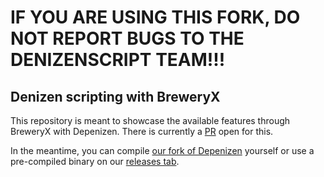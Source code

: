 # IF YOU ARE USING THIS FORK, **DO NOT** REPORT BUGS TO THE DENIZENSCRIPT TEAM!!!
## Denizen scripting with BreweryX

This repository is meant to showcase the available features through BreweryX with Depenizen. There is currently a [PR](https://github.com/DenizenScript/Depenizen/pull/437) open for this.

In the meantime, you can compile [our fork of Depenizen](https://github.com/BreweryTeam/Depenizen) yourself or use a pre-compiled binary on our [releases tab](https://github.com/BreweryTeam/BreweryDenizenScripts/releases).
